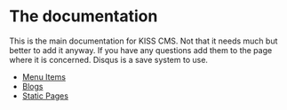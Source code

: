 # The documentation

This is the main documentation for KISS CMS. Not that it needs much but 
better to add it anyway. If you have any questions add them to the page
where it is concerned. Disqus is a save system to use.  

* [Menu Items](/index.php?p=0&dir=Documentation&jaar=2024&maand=05&blog=202405090712-leftmenu.md)
* [Blogs](/index.php?p=0&dir=Documentation&jaar=2024&maand=05&blog=202405090712-blogs.md)
* [Static Pages](/index.php?p=0&dir=StaticPage) 

